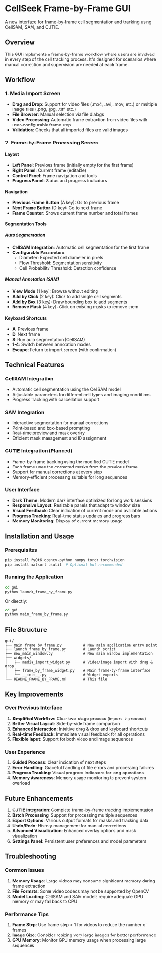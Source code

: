 # CellSeek Frame-by-Frame GUI

A new interface for frame-by-frame cell segmentation and tracking using CellSAM, SAM, and CUTIE.

## Overview

This GUI implements a frame-by-frame workflow where users are involved in every step of the cell tracking process. It's designed for scenarios where manual correction and supervision are needed at each frame.

## Workflow

### 1. Media Import Screen

- **Drag and Drop**: Support for video files (.mp4, .avi, .mov, etc.) or multiple image files (.png, .jpg, .tiff, etc.)
- **File Browser**: Manual selection via file dialogs
- **Video Processing**: Automatic frame extraction from video files with user-configurable frame step
- **Validation**: Checks that all imported files are valid images

### 2. Frame-by-Frame Processing Screen

#### Layout

- **Left Panel**: Previous frame (initially empty for the first frame)
- **Right Panel**: Current frame (editable)
- **Control Panel**: Frame navigation and tools
- **Progress Panel**: Status and progress indicators

#### Navigation

- **Previous Frame Button** (A key): Go to previous frame
- **Next Frame Button** (D key): Go to next frame
- **Frame Counter**: Shows current frame number and total frames

#### Segmentation Tools

##### Auto Segmentation

- **CellSAM Integration**: Automatic cell segmentation for the first frame
- **Configurable Parameters**:
  - Diameter: Expected cell diameter in pixels
  - Flow Threshold: Segmentation sensitivity
  - Cell Probability Threshold: Detection confidence

##### Manual Annotation (SAM)

- **View Mode** (1 key): Browse without editing
- **Add by Click** (2 key): Click to add single cell segments
- **Add by Box** (3 key): Draw bounding box to add segments
- **Remove Mask** (4 key): Click on existing masks to remove them

#### Keyboard Shortcuts

- **A**: Previous frame
- **D**: Next frame
- **S**: Run auto segmentation (CellSAM)
- **1-4**: Switch between annotation modes
- **Escape**: Return to import screen (with confirmation)

## Technical Features

### CellSAM Integration

- Automatic cell segmentation using the CellSAM model
- Adjustable parameters for different cell types and imaging conditions
- Progress tracking with cancellation support

### SAM Integration

- Interactive segmentation for manual corrections
- Point-based and box-based prompting
- Real-time preview and mask overlay
- Efficient mask management and ID assignment

### CUTIE Integration (Planned)

- Frame-by-frame tracking using the modified CUTIE model
- Each frame uses the corrected masks from the previous frame
- Support for manual corrections at every step
- Memory-efficient processing suitable for long sequences

### User Interface

- **Dark Theme**: Modern dark interface optimized for long work sessions
- **Responsive Layout**: Resizable panels that adapt to window size
- **Visual Feedback**: Clear indication of current mode and available actions
- **Progress Tracking**: Real-time status updates and progress bars
- **Memory Monitoring**: Display of current memory usage

## Installation and Usage

### Prerequisites

```bash
pip install PyQt6 opencv-python numpy torch torchvision
pip install natsort psutil  # Optional but recommended
```

### Running the Application

```bash
cd gui
python launch_frame_by_frame.py
```

Or directly:

```bash
cd gui
python main_frame_by_frame.py
```

## File Structure

```
gui/
├── main_frame_by_frame.py          # New main application entry point
├── launch_frame_by_frame.py        # Launch script
├── new_main_window.py              # New main window implementation
├── widgets/
│   ├── media_import_widget.py      # Video/image import with drag & drop
│   ├── frame_by_frame_widget.py    # Main frame-by-frame interface
│   └── __init__.py                 # Widget exports
└── README_FRAME_BY_FRAME.md        # This file
```

## Key Improvements

### Over Previous Interface

1. **Simplified Workflow**: Clear two-stage process (import → process)
2. **Better Visual Layout**: Side-by-side frame comparison
3. **Enhanced Interaction**: Intuitive drag & drop and keyboard shortcuts
4. **Real-time Feedback**: Immediate visual feedback for all operations
5. **Flexible Input**: Support for both video and image sequences

### User Experience

1. **Guided Process**: Clear indication of next steps
2. **Error Handling**: Graceful handling of file errors and processing failures
3. **Progress Tracking**: Visual progress indicators for long operations
4. **Memory Awareness**: Memory usage monitoring to prevent system overload

## Future Enhancements

1. **CUTIE Integration**: Complete frame-by-frame tracking implementation
2. **Batch Processing**: Support for processing multiple sequences
3. **Export Options**: Various output formats for masks and tracking data
4. **Undo/Redo**: History management for manual corrections
5. **Advanced Visualization**: Enhanced overlay options and mask visualization
6. **Settings Panel**: Persistent user preferences and model parameters

## Troubleshooting

### Common Issues

1. **Memory Usage**: Large videos may consume significant memory during frame extraction
2. **File Formats**: Some video codecs may not be supported by OpenCV
3. **Model Loading**: CellSAM and SAM models require adequate GPU memory or may fall back to CPU

### Performance Tips

1. **Frame Step**: Use frame step > 1 for videos to reduce the number of frames
2. **Image Size**: Consider resizing very large images for better performance
3. **GPU Memory**: Monitor GPU memory usage when processing large sequences
